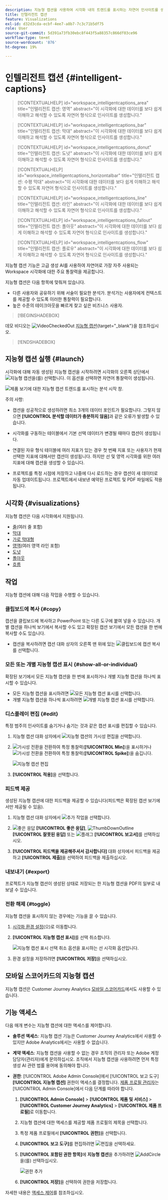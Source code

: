 ```yaml
---
description: 지능형 캡션을 사용하여 시각화 내의 트렌드를 표시하는 자연어 인사이트를 생성합니다.
title: 인텔리전트 캡션
feature: Visualizations
exl-id: d32d3cda-ecbf-4ee7-a8b7-7c3c71b5df75
role: User
source-git-commit: 5d391a73fb30ebc8f443f5a88357c866df03ce96
workflow-type: tm+mt
source-wordcount: '876'
ht-degree: 19%

---
```


# 인텔리전트 캡션 {#intelligent-captions}

<!-- markdownlint-disable MD034 -->

>[!CONTEXTUALHELP]
>id="workspace_intelligentcaptions_area"
>title="인텔리전트 캡션: 영역"
>abstract="이 시각화에 대한 데이터를 보다 쉽게 이해하고 해석할 수 있도록 자연어 형식으로 인사이트를 생성합니다."

<!-- markdownlint-enable MD034 -->

<!-- markdownlint-disable MD034 -->

>[!CONTEXTUALHELP]
>id="workspace_intelligentcaptions_bar"
>title="인텔리전트 캡션: 막대"
>abstract="이 시각화에 대한 데이터를 보다 쉽게 이해하고 해석할 수 있도록 자연어 형식으로 인사이트를 생성합니다."

<!-- markdownlint-enable MD034 -->

<!-- markdownlint-disable MD034 -->

>[!CONTEXTUALHELP]
>id="workspace_intelligentcaptions_donut"
>title="인텔리전트 캡션: 도넛"
>abstract="이 시각화에 대한 데이터를 보다 쉽게 이해하고 해석할 수 있도록 자연어 형식으로 인사이트를 생성합니다."

<!-- markdownlint-enable MD034 -->

<!-- markdownlint-disable MD034 -->

>[!CONTEXTUALHELP]
>id="workspace_intelligentcaptions_horizontalbar"
>title="인텔리전트 캡션: 수평 막대"
>abstract="이 시각화에 대한 데이터를 보다 쉽게 이해하고 해석할 수 있도록 자연어 형식으로 인사이트를 생성합니다."

<!-- markdownlint-enable MD034 -->

<!-- markdownlint-disable MD034 -->

>[!CONTEXTUALHELP]
>id="workspace_intelligentcaptions_line"
>title="인텔리전트 캡션: 라인"
>abstract="이 시각화에 대한 데이터를 보다 쉽게 이해하고 해석할 수 있도록 자연어 형식으로 인사이트를 생성합니다."

<!-- markdownlint-enable MD034 -->

<!-- markdownlint-disable MD034 -->

>[!CONTEXTUALHELP]
>id="workspace_intelligentcaptions_fallout"
>title="인텔리전트 캡션: 폴아웃"
>abstract="이 시각화에 대한 데이터를 보다 쉽게 이해하고 해석할 수 있도록 자연어 형식으로 인사이트를 생성합니다."

<!-- markdownlint-enable MD034 -->

<!-- markdownlint-disable MD034 -->

>[!CONTEXTUALHELP]
>id="workspace_intelligentcaptions_flow"
>title="인텔리전트 캡션: 플로우"
>abstract="이 시각화에 대한 데이터를 보다 쉽게 이해하고 해석할 수 있도록 자연어 형식으로 인사이트를 생성합니다."

<!-- markdownlint-enable MD034 -->

지능형 캡션 기능은 고급 생성 AI를 사용하여 자연어로 가장 자주 사용되는 Workspace 시각화에 대한 주요 통찰력을 제공합니다.

지능형 캡션은 다음 항목에 맞춰져 있습니다.

* 다른 사용자와 공유하기 위해 서술이 필요한 분석가. 분석가는 사용자에게 컨텍스트를 제공할 수 있도록 이러한 통찰력이 필요합니다.
* 높은 수준의 테이크아웃을 빠르게 찾고 싶은 비즈니스 사용자.

>[!BEGINSHADEBOX]

데모 비디오는 ![VideoCheckedOut](/help/assets/icons/VideoCheckedOut.svg) [지능형 캡션](https://video.tv.adobe.com/v/3420131/?quality=12&learn=on){target="_blank"}을 참조하십시오.

>[!ENDSHADEBOX]

## 지능형 캡션 실행 {#launch}

시각화에 대해 자동 생성된 지능형 캡션을 시작하려면 시각화의 오른쪽 상단에서 ![지능형 캡션](/help/assets/icons/AI.svg)을(를) 선택합니다. 이 옵션을 선택하면 자연어 통찰력이 생성됩니다.

![제품 보기에 대한 지능형 캡션 트렌드를 표시하는 분석 시작 창. ](assets/intelligent-captions.gif)


주의 사항:

* 캡션을 성공적으로 생성하려면 최소 3개의 데이터 포인트가 필요합니다. 그렇지 않으면 **[!UICONTROL 분석할 데이터가 충분하지 않음]**&#x200B;과 같은 오류가 발생할 수 있습니다.

* 시각화를 구동하는 테이블에서 기본 선택 데이터가 변경될 때마다 캡션이 생성됩니다.

* 연결된 자유 형식 테이블에 여러 지표가 있는 경우 첫 번째 지표 또는 사용자가 현재 선택한 지표에 대해서만 캡션이 생성됩니다. 하지만 선 및 영역 시각화를 위한 여러 지표에 대해 캡션을 생성할 수 있습니다.

* 프로젝트를 특정 시점에 저장하고 나중에 다시 로드하는 경우 캡션이 새 데이터로 자동 업데이트됩니다. 프로젝트에서 내보낸 예약된 프로젝트 및 PDF 파일에도 적용됩니다.


## 시각화 {#visualizations}

지능형 캡션은 다음 시각화에서 지원됩니다.

* [줄](line.md)(여러 줄 포함)
* [막대](bar.md)
* [가로 막대형](horizontal-bar.md)
* [영역](area.md)(여러 영역 라인 포함)
* [도넛](donut.md)
* [폴아웃](fallout/fallout-flow.md)
* [흐름](c-flow/flow.md)

<!--
Here is an example of what intelligent captions could look like:

![Intelligent captions for Line visualization including Seasonality, Min, Max, Spike, and Decline.](assets/captions.png)
-->

## 작업

지능형 캡션에 대해 다음 작업을 수행할 수 있습니다.

### 클립보드에 복사 {#copy}

캡션을 클립보드에 복사하고 PowerPoint 또는 다른 도구에 붙여 넣을 수 있습니다. 개별 캡션을 하나씩 보기에서 복사할 수도 있고 확장된 캡션 보기에서 모든 캡션을 한 번에 복사할 수도 있습니다.

* 캡션을 복사하려면 캡션 대화 상자의 오른쪽 맨 위에 있는 ![클립보드에 캡션 복사](/help/assets/icons/Copy.svg)를 선택합니다.

### 모든 또는 개별 지능형 캡션 표시  {#show-all-or-individual}

확장된 보기에서 모든 지능형 캡션을 한 번에 표시하거나 개별 지능형 캡션을 하나씩 표시할 수 있습니다.

* 모든 지능형 캡션을 표시하려면 ![모든 지능형 캡션 표시](/help/assets/icons/Maximize.svg)를 선택합니다.
* 개별 지능형 캡션을 하나씩 표시하려면 ![개별 지능형 캡션 표시](/help/assets/icons/Minimize.svg)를 선택합니다.

### 디스플레이 편집 {#edit}

특정 범주의 인사이트를 숨기거나 숨기는 것과 같은 캡션 표시를 편집할 수 있습니다.

1. 지능형 캡션 대화 상자에서 ![지능형 캡션의 가시성 편집](/help/assets/icons/EditInLight.svg)을 선택합니다.

1. ![가시성 전환](/help/assets/icons/Visibility.svg)을 전환하여 특정 통찰력(**[!UICONTROL Min]**)을 표시하거나 ![가시성 전환](/help/assets/icons/VisibilityOff.svg)을 전환하여 특정 통찰력(**[!UICONTROL Spike]**)을 숨깁니다.

   ![지능형 캡션 편집](assets/edit-intelligent-captions.png)

1. **[!UICONTROL 적용]**&#x200B;을 선택합니다.


### 피드백 제공

생성된 지능형 캡션에 대한 피드백을 제공할 수 있습니다(피드백은 확장된 캡션 보기에서만 제공될 수 있음).

1. 지능형 캡션 대화 상자에서 ![추가 작업](/help/assets/icons/More.svg)을 선택합니다.

1. ![좋은 응답](/help/assets/icons/ThumbUpOutline.svg) **[!UICONTROL 좋은 응답]**, ![ThumbDownOutline](/help/assets/icons/ThumbDownOutline.svg) **[!UICONTROL 잘못된 응답]** 또는 ![플래그](/help/assets/icons/Flag.svg) **[!UICONTROL 보고서]**&#x200B;를 선택하십시오.

1. **[!UICONTROL 피드백을 제공해주셔서 감사합니다]** 대화 상자에서 피드백을 제공하고 **[!UICONTROL 제출]**&#x200B;을 선택하여 피드백을 제출하십시오.

### 내보내기 {#export}

프로젝트가 지능형 캡션이 생성된 상태로 저장되는 한 지능형 캡션을 PDF의 일부로 내보낼 수 있습니다.

### 전환 해제 {#toggle}

지능형 캡션을 표시하지 않는 경우에는 기능을 끌 수 있습니다.

1. [시각화 환경 설정](/help/analysis-workspace/user-preferences.md#visualizations-preferences)(으)로 이동합니다.
1. **[!UICONTROL 지능형 캡션 표시]**&#x200B;를 선택 취소합니다.

   ![지능형 캡션 표시 선택 취소 옵션을 표시하는 선 시각화 옵션입니다.](assets/toggle-captions.png)

1. 환경 설정을 저장하려면 **[!UICONTROL 저장]**&#x200B;을 선택하십시오.


## 모바일 스코어카드의 지능형 캡션

지능형 캡션은 Customer Journey Analytics [모바일 스코어카드](https://experienceleague.adobe.com/ko/docs/analytics-platform/using/cja-dashboards/manage-scorecard#captions)에서도 사용할 수 있습니다.

## 기능 액세스

다음 매개 변수는 지능형 캡션에 대한 액세스를 제어합니다.

* **솔루션 액세스**: 지능형 캡션 기능은 Customer Journey Analytics에서 사용할 수 있지만 Adobe Analytics에서는 사용할 수 없습니다.

* **계약 액세스**: 지능형 캡션을 사용할 수 없는 경우 조직의 관리자 또는 Adobe 계정 담당자(관리자)에게 문의하십시오. 조직에서 지능형 캡션을 사용하려면 먼저 특정 생성 AI 관련 법률 용어에 동의해야 합니다.

* **권한**: [!UICONTROL Adobe Admin Console]에서 [!UICONTROL 보고 도구] **[!UICONTROL 지능형 캡션]** 권한이 액세스를 결정합니다. [제품 프로필 관리자](https://helpx.adobe.com/enterprise/using/manage-product-profiles.html)는 [!UICONTROL Admin Console]에서 다음 단계를 따라야 합니다.
   1. **[!UICONTROL Admin Console]** > **[!UICONTROL 제품 및 서비스]** > **[!UICONTROL Customer Journey Analytics]** > **[!UICONTROL 제품 프로필]**&#x200B;로 이동합니다.
   1. 지능형 캡션에 대한 액세스를 제공할 제품 프로필의 제목을 선택합니다.
   1. 특정 제품 프로필에서 **[!UICONTROL 권한]**&#x200B;을 선택합니다.
   1. **[!UICONTROL 보고 도구]**&#x200B;를 편집하려면 ![편집](/help/assets/icons/Edit.svg)을 선택하세요.
   1. **[!UICONTROL 포함된 권한 항목]**&#x200B;에 **지능형 캡션**&#x200B;을 추가하려면 ![AddCircle](/help/assets/icons/AddCircle.svg)을(를) 선택하십시오.

      ![권한 추가](./assets/intelligent-captions-permissions.png)

   1. **[!UICONTROL 저장]**&#x200B;을 선택하여 권한을 저장합니다.

자세한 내용은 [액세스 제어](/help/technotes/access-control.md#access-control)를 참조하십시오.
